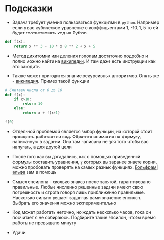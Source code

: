 # Подсказки

- Задача требует умения пользоваться функциями в `python`. Например если у вас кубическое уравнение с коэффициентами 1, -10, 1, 5 то ей будет соответвовать код на Python

```Python
def f(x):
	return x ** 3 - 10 * x 8 ** 2 + x + 5
```

- Метод дихитомии или деления пополам достаточно подробно и полно можно найти на [википедии](https://ru.wikipedia.org/wiki/Метод_бисекции). И там даже есть инструкции как это закодить

- Также может пригодится знание рекурсивных алгоритмов. Опять же - [википедия](https://ru.wikipedia.org/wiki/Рекурсивная_функция). Пример такой функции

```Python
# Считаем числа от 0 до 10
def f(x):
	if x>10:
		return 10
	else:
		return x + f(x+1)

f(0)
```

- Отдельной проблемой является выбор функции, на которой стоит проверять работает ли код. Обратите внимание на формулу, написанную в задании. Она там написана не для того чтобы вас напугать, а для другой цели

- После того как вы догадались, как с помощью приведенной формулы составить уравнения, у которых вы заранее знаете корни, можно пробовать проверять на самых разных функциях. [Вольфрам|альфа](https://www.wolframalpha.com) вам в помощь

- Смысл епсилона - сколько знаков после запятой, гарантировано правильные. Любые численно решенные задачи имеют свою погрешность и строга говоря лишь приближенно правильные. Насколько сильно решает заданная вами значение епсилон. Выбрать его значения можно экспериментально

- Код может работать неточно, но ждать несколько часов, пока он посчитает я не собираюсь. Подбирите такие епсилон, чтобы время работы не превышало минуту

- Удачи